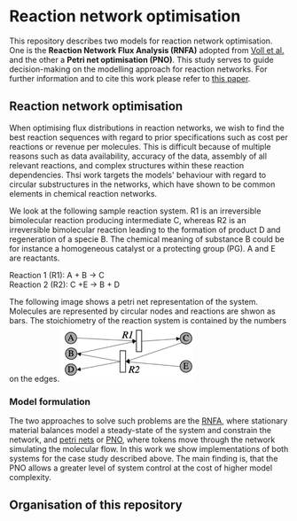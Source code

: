 # Reaction network optimisation
This repository describes two models for reaction network optimisation. One is the **Reaction Network Flux Analysis (RNFA)** adopted from [Voll et al.](https://aiche.onlinelibrary.wiley.com/doi/full/10.1002/aic.12704) and the other a **Petri net optimisation (PNO)**. This study serves to guide decision-making on the modelling approach for reaction networks. For further information and to cite this work please refer to [this paper](https://pubs.rsc.org/en/content/articlehtml/2019/re/c9re00213h).


## Reaction network optimisation 

When optimising flux distributions in reaction networks, we wish to find the best reaction sequences with regard to prior specifications such as cost per reactions or revenue per molecules. This is difficult because of multiple reasons such as data availability, accuracy of the data, assembly of all relevant reactions, and complex structures within these reaction dependencies. Thsi work targets the models' behaviour with regard to circular substructures in the networks, which have shown to be common elements in chemical reaction networks.


We look at the following sample reaction system. R1 is an irreversible bimolecular reaction producing intermediate C, whereas R2 is an irreversible bimolecular reaction leading to the formation of product D and regeneration of a specie B. The chemical meaning of substance B could be for instance a homogeneous catalyst or a protecting group (PG). A and E are reactants. 

<p>Reaction 1 (R1): A + B → C<br>
Reaction 2 (R2): C +E → B + D<br>
 <p/>  

The following image shows a petri net representation of the system. Molecules are represented by circular nodes and reactions are shwon as bars. The stoichiometry of the reaction system is contained by the numbers on the edges.
![alt text][logo]  

### Model formulation 

The two approaches to solve such problems are the [RNFA], where stationary material balances model a steady-state of the system and constrain the network, and [petri nets] or [PNO], where tokens move through the network simulating the molecular flow.
In this work we show implementations of both systems for the case study described above. The main finding is, that the PNO allows a greater level of system control at the cost of higher model complexity. 


## Organisation of this repository



[logo]: https://github.com/Jana-Marie-Weber/Reaction_net_opt/blob/master/Reaction_systrem_circular.png "Logo Title Text 2"
[RNFA]: https://onlinelibrary.wiley.com/doi/abs/10.1002/aic.12704
[petri nets]: https://onlinelibrary.wiley.com/doi/pdf/10.1002/minf.201000086
[PNO]: https://reader.elsevier.com/reader/sd/pii/009813549185029T?token=61AEF084C496C3044C2E9ECB56EB3427EAE8E2C8EB132172843F3839F376CB3B453833256C5EB9CB15501FC7A6031BB7
